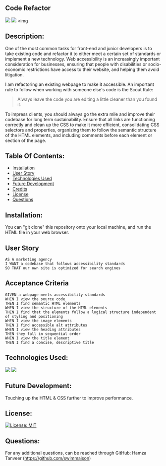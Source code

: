 ## Code Refactor
<img src="https://img.shields.io/badge/Made%20With-HTML-brightgreen/relativePath"> <img src="https://img.shields.io/badge/Made%20With-CSS-yellow/relativePath"> <img 

## Description:
One of the most common tasks for front-end and junior developers is to take existing code and refactor it to either meet a certain set of standards or implement a new technology. Web accessibility is an increasingly important consideration for businesses, ensuring that people with disabilities or socio-economic restrictions have access to their website, and helping them avoid litigation.

I am refactoring an existing webpage to make it accessible. An important rule to follow when working with someone else's code is the Scout Rule:

> Always leave the code you are editing a little cleaner than you found it.

To impress clients, you should always go the extra mile and improve their codebase for long term sustainability. Ensure that all links are functioning correctly and clean up the CSS to make it more efficient, consolidating CSS selectors and properties, organizing them to follow the semantic structure of the HTML elements, and including comments before each element or section of the page.

## Table Of Contents:
  * [Installation](#installation)
  * [User Story](#userstory)
  * [Technologies Used](#technologiesused)
  * [Future Development](#futuredevelopment)
  * [Credits](#credits)
  * [License](#license)
  * [Questions](#questions) 

## Installation: 
You can "git clone" this repository onto your local machine, and run the HTML file in your web browser. 

## User Story
```
AS A marketing agency
I WANT a codebase that follows accessibility standards
SO THAT our own site is optimized for search engines
```

## Acceptance Criteria
```
GIVEN a webpage meets accessibility standards
WHEN I view the source code
THEN I find semantic HTML elements
WHEN I view the structure of the HTML elements
THEN I find that the elements follow a logical structure independent of styling and positioning
WHEN I view the image elements
THEN I find accessible alt attributes
WHEN I view the heading attributes
THEN they fall in sequential order
WHEN I view the title element
THEN I find a concise, descriptive title
```
## Technologies Used: 
<img src="https://img.shields.io/badge/Made%20With-HTML-brightgreen/relativePath"> <img src="https://img.shields.io/badge/Made%20With-CSS-yellow/relativePath">

## Future Development:
Touching up the HTML & CSS further to improve performance. 

## License: 
[![License: MIT](https://img.shields.io/badge/License-MIT-yellow.svg)](https://opensource.org/licenses/MIT)

## Questions: 

For any additional questions, can be reached through GitHub: Hamza Tanveer (https://github.com/swimmaison)
